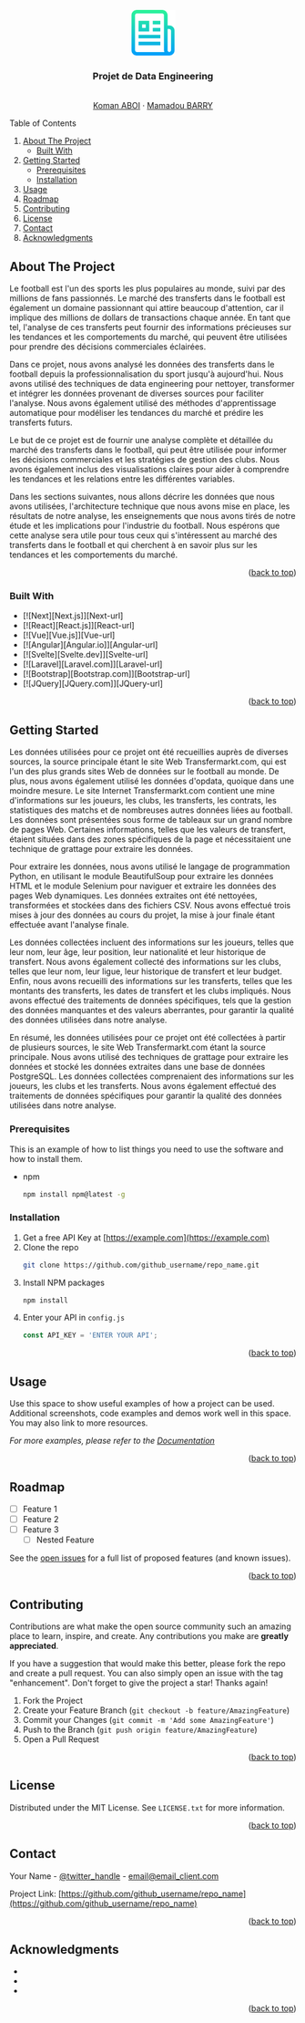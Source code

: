 

<!-- PROJECT LOGO -->
<br />
<div align="center">
  <a href="https://github.com/github_username/repo_name">
    <img src="IMAGES/logo.png" alt="Logo" width="80" height="80">
  </a>

<h3 align="center">Projet de Data Engineering</h3>

  <p align="center">
    <br />
    <a href="https://github.com/guypi001<strong>Explore the docs »</strong></a>
    <br />
    <br />
    <a href="https://github.com/guypi001> Koman ABOI</a>
    ·
    <a href="https://github.com/github_username/repo_name/issues">Mamadou BARRY</a>
  </p>
</div>



<!-- TABLE OF CONTENTS -->

  <summary>Table of Contents</summary>
  <ol>
    <li>
      <a href="#about-the-project">About The Project</a>
      <ul>
        <li><a href="#built-with">Built With</a></li>
      </ul>
    </li>
    <li>
      <a href="#getting-started">Getting Started</a>
      <ul>
        <li><a href="#prerequisites">Prerequisites</a></li>
        <li><a href="#installation">Installation</a></li>
      </ul>
    </li>
    <li><a href="#usage">Usage</a></li>
    <li><a href="#roadmap">Roadmap</a></li>
    <li><a href="#contributing">Contributing</a></li>
    <li><a href="#license">License</a></li>
    <li><a href="#contact">Contact</a></li>
    <li><a href="#acknowledgments">Acknowledgments</a></li>
  </ol>




<!-- ABOUT THE PROJECT -->
## About The Project

Le football est l'un des sports les plus populaires au monde, suivi par des millions de fans passionnés. Le marché des transferts dans le football est également un domaine passionnant qui attire beaucoup d'attention, car il implique des millions de dollars de transactions chaque année. En tant que tel, l'analyse de ces transferts peut fournir des informations précieuses sur les tendances et les comportements du marché, qui peuvent être utilisées pour prendre des décisions commerciales éclairées.

Dans ce projet, nous avons analysé les données des transferts dans le football depuis la professionnalisation du sport jusqu'à aujourd'hui. Nous avons utilisé des techniques de data engineering pour nettoyer, transformer et intégrer les données provenant de diverses sources pour faciliter l'analyse. Nous avons également utilisé des méthodes d'apprentissage automatique pour modéliser les tendances du marché et prédire les transferts futurs.

Le but de ce projet est de fournir une analyse complète et détaillée du marché des transferts dans le football, qui peut être utilisée pour informer les décisions commerciales et les stratégies de gestion des clubs. Nous avons également inclus des visualisations claires pour aider à comprendre les tendances et les relations entre les différentes variables.

Dans les sections suivantes, nous allons décrire les données que nous avons utilisées, l'architecture technique que nous avons mise en place, les résultats de notre analyse, les enseignements que nous avons tirés de notre étude et les implications pour l'industrie du football. Nous espérons que cette analyse sera utile pour tous ceux qui s'intéressent au marché des transferts dans le football et qui cherchent à en savoir plus sur les tendances et les comportements du marché.

<p align="right">(<a href="#readme-top">back to top</a>)</p>



### Built With

* [![Next][Next.js]][Next-url]
* [![React][React.js]][React-url]
* [![Vue][Vue.js]][Vue-url]
* [![Angular][Angular.io]][Angular-url]
* [![Svelte][Svelte.dev]][Svelte-url]
* [![Laravel][Laravel.com]][Laravel-url]
* [![Bootstrap][Bootstrap.com]][Bootstrap-url]
* [![JQuery][JQuery.com]][JQuery-url]

<p align="right">(<a href="#readme-top">back to top</a>)</p>



<!-- GETTING STARTED -->
## Getting Started

Les données utilisées pour ce projet ont été recueillies auprès de diverses sources, la source principale étant le site Web Transfermarkt.com, qui est l'un des plus grands sites Web de données sur le football au monde. De plus, nous avons également utilisé les données d'opdata, quoique dans une moindre mesure. Le site Internet Transfermarkt.com contient une mine d'informations sur les joueurs, les clubs, les transferts, les contrats, les statistiques des matchs et de nombreuses autres données liées au football. Les données sont présentées sous forme de tableaux sur un grand nombre de pages Web. Certaines informations, telles que les valeurs de transfert, étaient situées dans des zones spécifiques de la page et nécessitaient une technique de grattage pour extraire les données.

Pour extraire les données, nous avons utilisé le langage de programmation Python, en utilisant le module BeautifulSoup pour extraire les données HTML et le module Selenium pour naviguer et extraire les données des pages Web dynamiques. Les données extraites ont été nettoyées, transformées et stockées dans des fichiers CSV. Nous avons effectué trois mises à jour des données au cours du projet, la mise à jour finale étant effectuée avant l'analyse finale.

Les données collectées incluent des informations sur les joueurs, telles que leur nom, leur âge, leur position, leur nationalité et leur historique de transfert. Nous avons également collecté des informations sur les clubs, telles que leur nom, leur ligue, leur historique de transfert et leur budget. Enfin, nous avons recueilli des informations sur les transferts, telles que les montants des transferts, les dates de transfert et les clubs impliqués. Nous avons effectué des traitements de données spécifiques, tels que la gestion des données manquantes et des valeurs aberrantes, pour garantir la qualité des données utilisées dans notre analyse.

En résumé, les données utilisées pour ce projet ont été collectées à partir de plusieurs sources, le site Web Transfermarkt.com étant la source principale. Nous avons utilisé des techniques de grattage pour extraire les données et stocké les données extraites dans une base de données PostgreSQL. Les données collectées comprenaient des informations sur les joueurs, les clubs et les transferts. Nous avons également effectué des traitements de données spécifiques pour garantir la qualité des données utilisées dans notre analyse.

### Prerequisites

This is an example of how to list things you need to use the software and how to install them.
* npm
  ```sh
  npm install npm@latest -g
  ```

### Installation

1. Get a free API Key at [https://example.com](https://example.com)
2. Clone the repo
   ```sh
   git clone https://github.com/github_username/repo_name.git
   ```
3. Install NPM packages
   ```sh
   npm install
   ```
4. Enter your API in `config.js`
   ```js
   const API_KEY = 'ENTER YOUR API';
   ```

<p align="right">(<a href="#readme-top">back to top</a>)</p>



<!-- USAGE EXAMPLES -->
## Usage

Use this space to show useful examples of how a project can be used. Additional screenshots, code examples and demos work well in this space. You may also link to more resources.

_For more examples, please refer to the [Documentation](https://example.com)_

<p align="right">(<a href="#readme-top">back to top</a>)</p>



<!-- ROADMAP -->
## Roadmap

- [ ] Feature 1
- [ ] Feature 2
- [ ] Feature 3
    - [ ] Nested Feature

See the [open issues](https://github.com/github_username/repo_name/issues) for a full list of proposed features (and known issues).

<p align="right">(<a href="#readme-top">back to top</a>)</p>



<!-- CONTRIBUTING -->
## Contributing

Contributions are what make the open source community such an amazing place to learn, inspire, and create. Any contributions you make are **greatly appreciated**.

If you have a suggestion that would make this better, please fork the repo and create a pull request. You can also simply open an issue with the tag "enhancement".
Don't forget to give the project a star! Thanks again!

1. Fork the Project
2. Create your Feature Branch (`git checkout -b feature/AmazingFeature`)
3. Commit your Changes (`git commit -m 'Add some AmazingFeature'`)
4. Push to the Branch (`git push origin feature/AmazingFeature`)
5. Open a Pull Request

<p align="right">(<a href="#readme-top">back to top</a>)</p>



<!-- LICENSE -->
## License

Distributed under the MIT License. See `LICENSE.txt` for more information.

<p align="right">(<a href="#readme-top">back to top</a>)</p>



<!-- CONTACT -->
## Contact

Your Name - [@twitter_handle](https://twitter.com/twitter_handle) - email@email_client.com

Project Link: [https://github.com/github_username/repo_name](https://github.com/github_username/repo_name)

<p align="right">(<a href="#readme-top">back to top</a>)</p>



<!-- ACKNOWLEDGMENTS -->
## Acknowledgments

* []()
* []()
* []()

<p align="right">(<a href="#readme-top">back to top</a>)</p>


